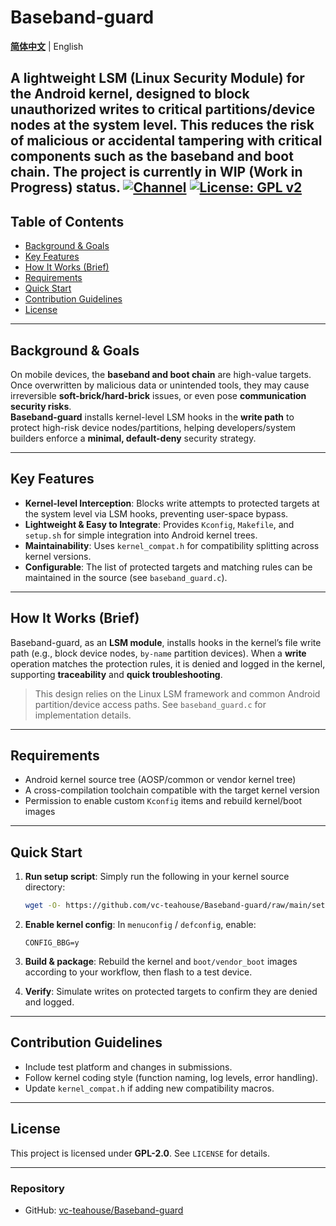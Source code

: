 # Baseband-guard

**[简体中文](README.md)** | English<br>

A lightweight **LSM (Linux Security Module)** for the Android kernel, designed to block unauthorized writes to critical partitions/device nodes at the system level. This reduces the risk of malicious or accidental tampering with critical components such as the baseband and boot chain. The project is currently in **WIP** (Work in Progress) status.
[![Channel](https://img.shields.io/badge/Follow-Telegram-blue.svg?logo=telegram)](https://t.me/Baseband_guard)
[![License: GPL v2](https://img.shields.io/badge/License-GPL%20v2-orange.svg?logo=gnu)](https://www.gnu.org/licenses/old-licenses/gpl-2.0.en.html)
---

## Table of Contents

- [Background & Goals](#background--goals)
- [Key Features](#key-features)
- [How It Works (Brief)](#how-it-works-brief)
- [Requirements](#requirements)
- [Quick Start](#quick-start)
- [Contribution Guidelines](#contribution-guidelines)
- [License](#license)

---

## Background & Goals

On mobile devices, the **baseband and boot chain** are high-value targets. Once overwritten by malicious data or unintended tools, they may cause irreversible **soft-brick/hard-brick** issues, or even pose **communication security risks**.  
**Baseband-guard** installs kernel-level LSM hooks in the **write path** to protect high-risk device nodes/partitions, helping developers/system builders enforce a **minimal, default-deny** security strategy.

---

## Key Features

- **Kernel-level Interception**: Blocks write attempts to protected targets at the system level via LSM hooks, preventing user-space bypass.  
- **Lightweight & Easy to Integrate**: Provides `Kconfig`, `Makefile`, and `setup.sh` for simple integration into Android kernel trees.  
- **Maintainability**: Uses `kernel_compat.h` for compatibility splitting across kernel versions.  
- **Configurable**: The list of protected targets and matching rules can be maintained in the source (see `baseband_guard.c`).  

---

## How It Works (Brief)

Baseband-guard, as an **LSM module**, installs hooks in the kernel’s file write path (e.g., block device nodes, `by-name` partition devices). When a **write** operation matches the protection rules, it is denied and logged in the kernel, supporting **traceability** and **quick troubleshooting**.

> This design relies on the Linux LSM framework and common Android partition/device access paths. See `baseband_guard.c` for implementation details.

---

## Requirements

- Android kernel source tree (AOSP/common or vendor kernel tree)  
- A cross-compilation toolchain compatible with the target kernel version  
- Permission to enable custom `Kconfig` items and rebuild kernel/boot images  

---

## Quick Start

1. **Run setup script**: Simply run the following in your kernel source directory:  
   ```bash
   wget -O- https://github.com/vc-teahouse/Baseband-guard/raw/main/setup.sh | bash
   ```

2. **Enable kernel config**: In `menuconfig` / `defconfig`, enable:  
   ```text
   CONFIG_BBG=y
   ```

3. **Build & package**: Rebuild the kernel and `boot/vendor_boot` images according to your workflow, then flash to a test device.

4. **Verify**: Simulate writes on protected targets to confirm they are denied and logged.

---

## Contribution Guidelines

- Include test platform and changes in submissions.  
- Follow kernel coding style (function naming, log levels, error handling).  
- Update `kernel_compat.h` if adding new compatibility macros.  

---

## License

This project is licensed under **GPL-2.0**. See `LICENSE` for details.  

---

### Repository

- GitHub: [vc-teahouse/Baseband-guard](https://github.com/vc-teahouse/Baseband-guard)
